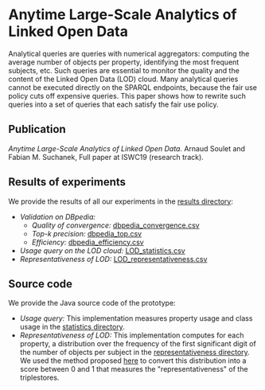 # Anytime Large-Scale Analytics of Linked Open Data

Analytical queries are queries with numerical aggregators: computing the average number of objects per property, identifying the most frequent subjects, etc. Such queries are essential to monitor the quality and the content of the Linked Open Data (LOD) cloud. Many analytical queries cannot be executed directly on the SPARQL endpoints, because the fair use policy cuts off expensive queries. This paper shows how to rewrite such queries into a set of queries that each satisfy the fair use policy.

## Publication

*Anytime Large-Scale Analytics of Linked Open Data.* Arnaud Soulet and Fabian M. Suchanek, Full paper at ISWC19 (research track).

## Results of experiments

We provide the results of all our experiments in the [results directory](https://github.com/asoulet/iswc19analytics/tree/master/results):
- *Validation on DBpedia:*
  - *Quality of convergence:* [dbpedia_convergence.csv](results/dbpedia_convergence.csv)
  - *Top-k precision:* [dbpedia_top.csv](results/dbpedia_top.csv)
  - *Efficiency:* [dbpedia_efficiency.csv](results/dbpedia_efficiency.csv)
- *Usage query on the LOD cloud:* [LOD_statistics.csv](results/LOD_statistics.csv)
- *Representativeness of LOD:* [LOD_representativeness.csv](results/LOD_representativeness.csv)

## Source code

We provide the Java source code of the prototype:

- *Usage query:* This implementation measures property usage and class usage in the [statistics directory](https://github.com/asoulet/iswc19analytics/tree/master/statistics).
- *Representativeness of LOD:* This implementation computes for each property, a distribution over the frequency of the first significant digit of the number of objects per subject in the [representativeness directory](https://github.com/asoulet/iswc19analytics/tree/master/representativeness). We used the method proposed [here](http://www.info.univ-tours.fr/~soulet/prototype/iswc18/) to convert this distribution into a score between 0 and 1 that measures the "representativeness" of the triplestores.
